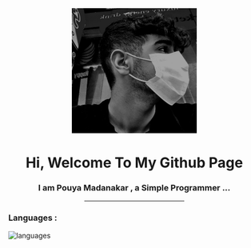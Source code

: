 
<div align="center">
  <img src="./pouya.jpg" width="250px" height="250px" alt="pouya picture">
  <h1>Hi, Welcome To My Github Page</h1>
  <h3>I am Pouya Madanakar , a Simple Programmer ...</h3>
</div>
<div  align="center">
  <hr height="1px" width="200px">
</div>

<h3>Languages :</h3>
<img src='https://skillicons.dev/icons?i=html,css,js,bootstrap,tailwind,alpinejs,arch,astro,bash,cs,cpp,codepen,debian,docker,dotnet,electron,fastapi,figma,firebase,flask,git,gitlab,go,ai,java,jquery,kali,less,linux,mint,mongodb,mysql,neovim,nestjs,nextjs,nginx,nodejs,npm,ps,php,postman,powershell,pr,py,react,redhat,redux,regex,sass,ruby,stackoverflow,solidjs,threejs,ts,vim,vite,vue,' alt="languages">
